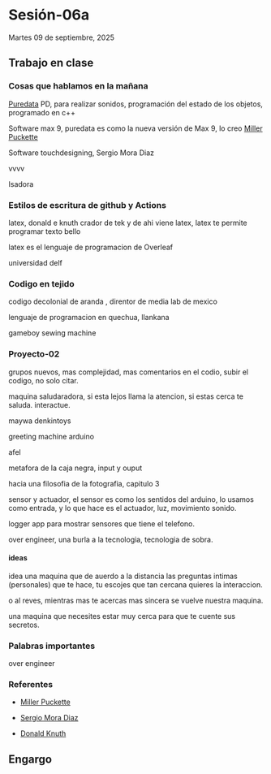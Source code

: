 # Sesión-06a

Martes 09 de septiembre, 2025

## Trabajo en clase

### Cosas que hablamos en la mañana

[Puredata](https://puredata.info/) PD, para realizar sonidos, programación  del estado de los objetos, programado en c++

Software max 9, puredata es como la nueva versión de Max 9, lo creo [Miller Puckette](https://es.wikipedia.org/wiki/Miller_Puckette) 

Software touchdesigning, Sergio Mora Diaz

vvvv

Isadora

### Estilos de escritura de github y Actions

latex, donald e knuth crador de tek y de ahi viene latex, latex te permite programar texto bello

latex es el lenguaje de programacion de Overleaf

universidad delf

### Codigo en tejido

codigo decolonial de aranda , direntor de media lab de mexico

lenguaje de programacion en quechua, llankana

gameboy sewing machine

### Proyecto-02

grupos nuevos, mas complejidad, mas comentarios en el codio, subir  el codigo, no solo citar.

maquina saludaradora, si esta lejos llama la atencion, si estas cerca te saluda. interactue.

maywa denkintoys

greeting machine arduino

afel

metafora de la caja negra, input y ouput

hacia una filosofia de la fotografia, capitulo 3

sensor y actuador, el sensor es como los sentidos del arduino, lo usamos como entrada, y lo que hace es el actuador, luz, movimiento sonido.

logger app para mostrar sensores que tiene el telefono.

over engineer, una burla a la tecnologia, tecnologia de sobra.

#### ideas

idea una maquina que de auerdo a la distancia las preguntas intimas (personales) que te hace, tu escojes que tan cercana quieres la interaccion.

o al reves, mientras mas te acercas mas sincera se vuelve nuestra maquina.

una maquina que necesites estar muy cerca para que te cuente sus secretos.

### Palabras importantes

over engineer

### Referentes 

- [Miller Puckette](https://es.wikipedia.org/wiki/Miller_Puckette)

- [Sergio Mora Diaz](https://www.sergiomoradiaz.com/)

- [Donald Knuth](https://es.wikipedia.org/wiki/Donald_Knuth)

## Engargo
